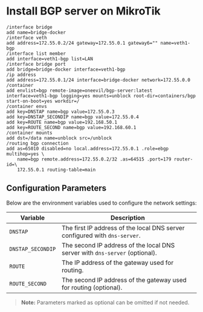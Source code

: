 # Install BGP server on MikroTik

```
/interface bridge
add name=bridge-docker
/interface veth
add address=172.55.0.2/24 gateway=172.55.0.1 gateway6="" name=veth1-bgp
/interface list member
add interface=veth1-bgp list=LAN
/interface bridge port
add bridge=bridge-docker interface=veth1-bgp
/ip address
add address=172.55.0.1/24 interface=bridge-docker network=172.55.0.0
/container
add envlist=bgp remote-image=oneevil/bgp-server:latest interface=veth1-bgp logging=yes mounts=unblock root-dir=containers/bgp start-on-boot=yes workdir=/
/container envs
add key=DNSTAP name=bgp value=172.55.0.3
add key=DNSTAP_SECONDIP name=bgp value=172.55.0.4
add key=ROUTE name=bgp value=192.168.50.1
add key=ROUTE_SECOND name=bgp value=192.168.60.1
/container mounts
add dst=/data name=unblock src=/unblock
/routing bgp connection
add as=65010 disabled=no local.address=172.55.0.1 .role=ebgp multihop=yes \
    name=bgp remote.address=172.55.0.2/32 .as=64515 .port=179 router-id=\
    172.55.0.1 routing-table=main
```

## Configuration Parameters

Below are the environment variables used to configure the network settings:

| Variable           | Description                                                                 |
|--------------------|-----------------------------------------------------------------------------|
| `DNSTAP`           | The first IP address of the local DNS server configured with `dns-server`. |
| `DNSTAP_SECONDIP`  | The second IP address of the local DNS server with `dns-server` (optional). |
| `ROUTE`            | The IP address of the gateway used for routing.                             |
| `ROUTE_SECOND`     | The second IP address of the gateway used for routing (optional).           |

> **Note:** Parameters marked as optional can be omitted if not needed.